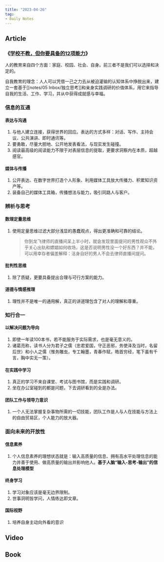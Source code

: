 ```yaml
---
title: "2023-04-26"
tag:
- Daily Notes
---
```

## Article
### 《[学校不教，但你要具备的12项能力](https://mp.weixin.qq.com/s/HT8MlqekRf0Rqx1YFJ7Usg)》
  人的教育来自四个方面：家庭、校园、社会、自身。前三者不是我们可以选择和决定的。
  
  自我教育的理念：人人可以凭借一己之力去从被迫灌输的认知体系中挣脱出来，建立一套基于[[notes/05 Inbox/独立思考]]和亲身实践调研的价值体系，用它来指导自我的生活、工作、学习，并从中获得成就感与幸福。
  
  ### 信息的互通
 #### 表达与沟通
 1. 与他人建立连接，获得世界的回应。表达的方式多样：对话、写作、主持会议、公共演讲、即时通讯等。
 2. 要勇敢，尽量大胆地、公开地发表看法，与现实发生碰撞。
 3. 阅读最高级的阅读能力不限于对表层信息的提取，更要求洞察内在本质，超越感官。
#### 媒体与传播
1. 公开表达、在数字世界打造个人形象、利用媒体工具放大传播力、积累知识资产等。
2. 装备自己的媒体工具箱，传播想法与能力，吸引同路人与客户。
### 辨析与思考
#### 数理定量思维
1. 使用定量思维过滤大部分浅显的愚蠢观点，得出更准确和可靠的结论。
   >你到龙飞律师的直播间呆上半小时，就会发现里面提问的男性观众不外乎关心出轨和嫖娼如何收场，这是否说明男性没一个好东西？并不能，可以用幸存者偏差解释：洁身自好的男人不会去律师直播间提问。
#### 批判性思维
1. 除了质疑，更要具备提出合理与可行方案的能力。
#### 道德与情感推理
1. 理性并不是唯一的通用解，真正的讲道理包含了对人的理解和尊重。
### 知行合一
#### 以解决问题为导向
1. 即使一年读100本书，若不能服务于实际需求，也是毫无意义的。
2. 诸葛亮称，读书人分为君子之儒（忠君爱国，守正恶邪，务使泽及当时，名留后世）和小人之儒（惟务雕虫，专工翰墨，青春作赋，皓首穷经，笔下虽有千言，胸中实无一策）。
#### 在实践中学习
1. 真正的学习不来自课堂、考试与图书馆，而是实践和调研。
2. 坐在办公室碰到的都是问题，下去调研看到的全是办法。
#### 团队工作与领导力意识
1. 一个人无法掌握复杂事物所需的一切技能，团队工作是人与人在技能与方法上的自由贸易区，个人能力的放大器。
### 面向未来的开放性
#### 信息素养
1. 个人信息素养的理想状态就是：输入高质量的信息、拥有高水平处理信息的能力并善于使用、做高质量的输出并影响他人。**基于人脑“输入-思考-输出”的信息处理模型**
#### 终身学习
1. 学习对象应该是毫无边界限制。
2. 世事洞明皆学问，人情练达即文章。
#### 国际视野
1. 培养自身主动向外看的意识
## Video

## Book

